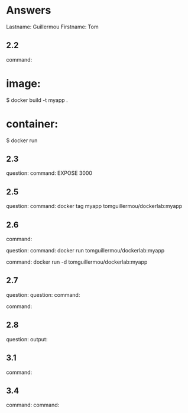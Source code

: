 # Answers

Lastname: Guillermou
Firstname: Tom

## 2.2
command: 
# image: 
$ docker build -t myapp .
# container:
$ docker run

## 2.3
question: 
command: EXPOSE 3000

## 2.5
question:
command: docker tag myapp tomguillermou/dockerlab:myapp

## 2.6
command:

question:
command: docker run tomguillermou/dockerlab:myapp

command: docker run -d tomguillermou/dockerlab:myapp

## 2.7
question:
question:
command: 

command:

## 2.8
question:
output:

## 3.1
command:

## 3.4
command:
command:
